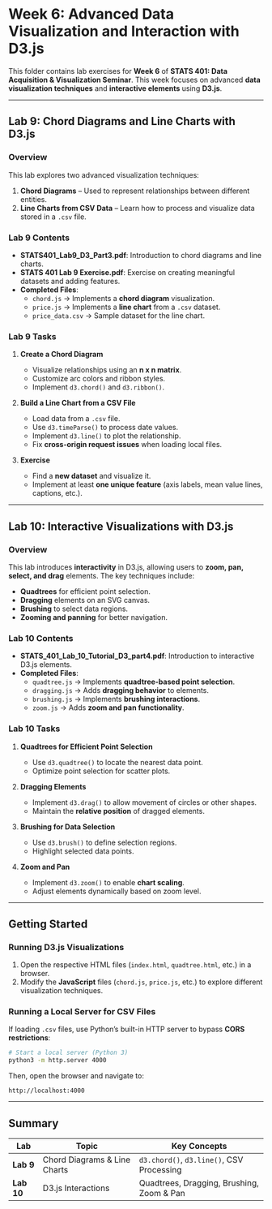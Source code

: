 # Week 6: Advanced Data Visualization and Interaction with D3.js

This folder contains lab exercises for **Week 6** of **STATS 401: Data Acquisition & Visualization Seminar**. This week focuses on advanced **data visualization techniques** and **interactive elements** using **D3.js**.

---

## Lab 9: Chord Diagrams and Line Charts with D3.js

### Overview
This lab explores two advanced visualization techniques:
1. **Chord Diagrams** – Used to represent relationships between different entities.
2. **Line Charts from CSV Data** – Learn how to process and visualize data stored in a `.csv` file.

### Lab 9 Contents
- **STATS401_Lab9_D3_Part3.pdf**: Introduction to chord diagrams and line charts.
- **STATS 401 Lab 9 Exercise.pdf**: Exercise on creating meaningful datasets and adding features.
- **Completed Files**:
  - `chord.js` → Implements a **chord diagram** visualization.
  - `price.js` → Implements a **line chart** from a `.csv` dataset.
  - `price_data.csv` → Sample dataset for the line chart.

### Lab 9 Tasks
1. **Create a Chord Diagram**
   - Visualize relationships using an **n x n matrix**.
   - Customize arc colors and ribbon styles.
   - Implement `d3.chord()` and `d3.ribbon()`.

2. **Build a Line Chart from a CSV File**
   - Load data from a `.csv` file.
   - Use `d3.timeParse()` to process date values.
   - Implement `d3.line()` to plot the relationship.
   - Fix **cross-origin request issues** when loading local files.

3. **Exercise**
   - Find a **new dataset** and visualize it.
   - Implement at least **one unique feature** (axis labels, mean value lines, captions, etc.).

---

## Lab 10: Interactive Visualizations with D3.js

### Overview
This lab introduces **interactivity** in D3.js, allowing users to **zoom, pan, select, and drag** elements. The key techniques include:
- **Quadtrees** for efficient point selection.
- **Dragging** elements on an SVG canvas.
- **Brushing** to select data regions.
- **Zooming and panning** for better navigation.

### Lab 10 Contents
- **STATS_401_Lab_10_Tutorial_D3_part4.pdf**: Introduction to interactive D3.js elements.
- **Completed Files**:
  - `quadtree.js` → Implements **quadtree-based point selection**.
  - `dragging.js` → Adds **dragging behavior** to elements.
  - `brushing.js` → Implements **brushing interactions**.
  - `zoom.js` → Adds **zoom and pan functionality**.

### Lab 10 Tasks
1. **Quadtrees for Efficient Point Selection**
   - Use `d3.quadtree()` to locate the nearest data point.
   - Optimize point selection for scatter plots.

2. **Dragging Elements**
   - Implement `d3.drag()` to allow movement of circles or other shapes.
   - Maintain the **relative position** of dragged elements.

3. **Brushing for Data Selection**
   - Use `d3.brush()` to define selection regions.
   - Highlight selected data points.

4. **Zoom and Pan**
   - Implement `d3.zoom()` to enable **chart scaling**.
   - Adjust elements dynamically based on zoom level.

---

## Getting Started

### Running D3.js Visualizations
1. Open the respective HTML files (`index.html`, `quadtree.html`, etc.) in a browser.
2. Modify the **JavaScript** files (`chord.js`, `price.js`, etc.) to explore different visualization techniques.

### Running a Local Server for CSV Files
If loading `.csv` files, use Python’s built-in HTTP server to bypass **CORS restrictions**:
```bash
# Start a local server (Python 3)
python3 -m http.server 4000
```
Then, open the browser and navigate to:
```
http://localhost:4000
```

---

## Summary
| Lab | Topic | Key Concepts |
|---|---|---|
| **Lab 9** | Chord Diagrams & Line Charts | `d3.chord()`, `d3.line()`, CSV Processing |
| **Lab 10** | D3.js Interactions | Quadtrees, Dragging, Brushing, Zoom & Pan |

